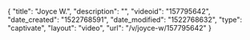 {
    "title": "Joyce W.",
    "description": "",
    "videoid": "157795642",
    "date_created": "1522768591",
    "date_modified": "1522768632",
    "type": "captivate",
    "layout": "video",
    "url": "\/v\/joyce-w\/157795642"
}